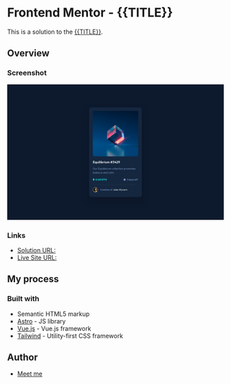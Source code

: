 <!--#
TITLE=NFT preview card component
LINK=https://www.frontendmentor.io/challenges/nft-preview-card-component-SbdUL_w0U/hub
URL_SOLUTION:https://github.com/eibii/nft-preview-card-component-main/
URL_SITE:https://eibii.github.io/nft-preview-card-component-main/
$-->

# Frontend Mentor - {{TITLE}}

This is a solution to the [{{TITLE}}]({{LINK}}).

## Overview

### Screenshot

![](./screenshot.jpg)

### Links

- [Solution URL:]({{URL_SOLUTION}})
- [Live Site URL:]({{URL_SITE}})

## My process

### Built with

- Semantic HTML5 markup
- [Astro](https://astro.build/) - JS library
- [Vue.js](https://vuejs.org/) - Vue.js framework
- [Tailwind](https://tailwindcss.com/) - Utility-first CSS framework

## Author

- [Meet me](https://ercdev.com.br/)
